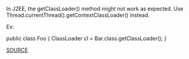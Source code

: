 In J2EE, the getClassLoader() method might not work as expected. Use Thread.currentThread().getContextClassLoader() instead.

Ex:

public class Foo {
 ClassLoader cl = Bar.class.getClassLoader();
}

[SOURCE](https://pmd.github.io/pmd-5.3.3/pmd-java/rules/java/j2ee.html#UseProperClassLoader)
